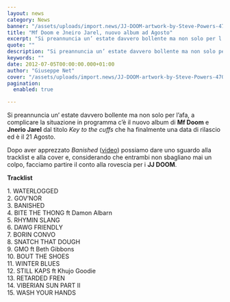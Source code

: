 ```yaml
---
layout: news
category: News
banner: "/assets/uploads/import.news/JJ-DOOM-artwork-by-Steve-Powers-470x470.jpg"
title: "Mf Doom e Jneiro Jarel, nuovo album ad Agosto"
excerpt: "Si preannuncia un’ estate davvero bollente ma non solo per l’afa, a complicare la situazione in programma c’è il nuovo album di Mf Doom e Jnerio Jarel  dal titolo Key to the cuffs che ha finalmente una data di rilascio ed è il 21 Agosto. Dopo aver apprezzato Banished (video) possiamo dare uno sguardo alla [&hellip"
quote: ""
description: "Si preannuncia un’ estate davvero bollente ma non solo per l’afa, a complicare la situazione in programma c’è il nuovo album di Mf Doom e Jnerio Jarel  dal titolo Key to the cuffs che ha finalmente una data di rilascio ed è il 21 Agosto. Dopo aver apprezzato Banished (video) possiamo dare uno sguardo alla [&hellip"
keywords: ""
date: 2012-07-05T00:00:00.000+01:00
author: "Giuseppe Net"
cover: "/assets/uploads/import.news/JJ-DOOM-artwork-by-Steve-Powers-470x470.jpg"
pagination:
  enabled: true

---
```


Si preannuncia un’ estate davvero bollente ma non solo per l’afa, a complicare la situazione in programma c’è il nuovo album di **Mf Doom** e **Jnerio Jarel** dal titolo _Key to the cuffs_ che ha finalmente una data di rilascio ed è il 21 Agosto.

Dopo aver apprezzato _Banished_ ([video](https://hotmc.com/jneiro-jarel-doom-are-jj-doom/)) possiamo dare uno sguardo alla tracklist e alla cover e, considerando che entrambi non sbagliano mai un colpo, facciamo partire il conto alla rovescia per i **JJ DOOM**.

[](https://hotmc.com/mf-doom-e-jneiro-jarel-nuovo-album-ad-agosto/jj-doom-artwork-by-steve-powers-470x470/)

**Tracklist**

1\. WATERLOGGED  
2\. GOV’NOR  
3\. BANISHED  
4\. BITE THE THONG ft Damon Albarn  
5\. RHYMIN SLANG  
6\. DAWG FRIENDLY  
7\. BORIN CONVO  
8\. SNATCH THAT DOUGH  
9\. GMO ft Beth Gibbons  
10\. BOUT THE SHOES  
11\. WINTER BLUES  
12\. STILL KAPS ft Khujo Goodie  
13\. RETARDED FREN  
14\. VIBERIAN SUN PART II  
15\. WASH YOUR HANDS